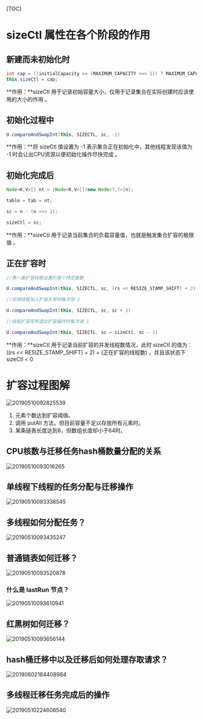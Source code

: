 [TOC]

# sizeCtl 属性在各个阶段的作用

## 新建而未初始化时

```java
int cap = ((initialCapacity >= (MAXIMUM_CAPACITY >>> 1)) ? MAXIMUM_CAPACITY : tableSizeFor(initialCapacity + (initialCapacity >>> 1) + 1));
this.sizeCtl = cap;
```

**作用：**sizeCtl 用于记录初始容量大小，仅用于记录集合在实际创建时应该使用的大小的作用 。

## 初始化过程中

```java
U.compareAndSwapInt(this, SIZECTL, sc, -1)
```

**作用：**将 sizeCtl 值设置为 -1 表示集合正在初始化中，其他线程发现该值为 -1 时会让出CPU资源以便初始化操作尽快完成 。

## 初始化完成后

```java
Node<K,V>[] nt = (Node<K,V>[])new Node<?,?>[n];

table = tab = nt;

sc = n - (n >>> 2);

sizeCtl = sc;
```

**作用：**sizeCtl 用于记录当前集合的负载容量值，也就是触发集合扩容的极限值 。

## 正在扩容时

```java
//第一条扩容线程设置的某个特定基数

U.compareAndSwapInt(this, SIZECTL, sc, (rs << RESIZE_STAMP_SHIFT) + 2)

//后续线程加入扩容大军时每次加 1

U.compareAndSwapInt(this, SIZECTL, sc, sc + 1)

//线程扩容完毕退出扩容操作时每次减 1

U.compareAndSwapInt(this, SIZECTL, sc = sizeCtl, sc - 1)
```

**作用：**sizeCtl 用于记录当前扩容的并发线程数情况，此时 sizeCtl 的值为：((rs << RESIZE_STAMP_SHIFT) + 2) + (正在扩容的线程数) ，并且该状态下 sizeCtl < 0 

# 扩容过程图解

![20190510092825539](../../../../img/20190510092825539.png)

1. 元素个数达到扩容阈值。
2. 调用 putAll 方法，但目前容量不足以存放所有元素时。
3. 某条链表长度达到8，但数组长度却小于64时。

## CPU核数与迁移任务hash桶数量分配的关系

![20190510093016265](../../../../img/20190510093016265.png)

## 单线程下线程的任务分配与迁移操作

![20190510093338545](../../../../img/20190510093338545.png)

## 多线程如何分配任务？

![20190510093435247](../../../../img/20190510093435247.png)

## 普通链表如何迁移？

![20190510093520878](../../../../img/20190510093520878.png)

### 什么是 lastRun 节点？

![20190510093610941](../../../../img/20190510093610941.png)

## 红黑树如何迁移？

![20190510093656144](../../../../img/20190510093656144.png)

## hash桶迁移中以及迁移后如何处理存取请求？

![20190602184408984](../../../../img/20190602184408984.png)

## 多线程迁移任务完成后的操作

![20190510224608540](../../../../img/20190510224608540.png)
